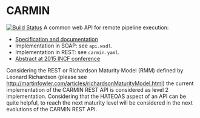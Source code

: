 # CARMIN

[![Build Status](https://travis-ci.org/louis-ver/CARMIN.svg?branch=develop)](https://travis-ci.org/louis-ver/CARMIN)
A common web API for remote pipeline execution:

* [Specification and documentation](https://docs.google.com/document/d/1qVSDLWs8cLJ59sIQI1Av5EA5_yrSAWSqRDywwlu-pmI/edit?usp=sharing)
* Implementation in SOAP: see `api.wsdl`.
* Implementation in REST: see `carmin.yaml`.
* [Abstract at 2015 INCF conference](http://www.frontiersin.org/10.3389/conf.fnins.2015.91.00053/event_abstract)

Considering the REST or Richardson Maturity Model (RMM) defined by Leonard Richardson
(please see http://martinfowler.com/articles/richardsonMaturityModel.html) the current
implementation of the CARMIN REST API is considered as level 2 implementation.
Considering that the HATEOAS aspect of an API can be quite helpful, to reach the next
maturity level will be considered in the next evolutions of the CARMIN REST API.
